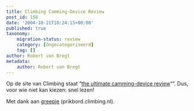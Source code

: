 ```yaml
---
title: Climbing Camming-Device Review
post_id: 158
date: '2004-10-21T10:24:15+00:00'
published: true
taxonomy:
    migration-status: review
    category: [Ongecategoriseerd]
    tag: []
author: Robert van Bregt
metadata:
    author: Robert van Bregt
---
```

Op de site van Climbing staat “[the ultimate camming-device review](http://www.climbing.com/equipment/cams212/)“”. Dus, voor wie niet kan kiezen: snel lezen!

Met dank aan [greepje](http://forum.climbing.nl/59318.html) (prikbord.climbing.nl).
